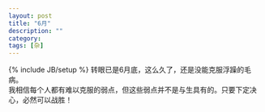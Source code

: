 ```yaml
---
layout: post
title: "6月"
description: ""
category: 
tags: [杂]
---
```

{% include JB/setup %}
   转眼已是6月底，这么久了，还是没能克服浮躁的毛病。  
  我相信每个人都有难以克服的弱点，但这些弱点并不是与生具有的。只要下定决心，必然可以战胜！  
  